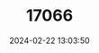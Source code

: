 ---
title: "17066"
category: "Rhynchocypris percnurus"
draft: false
date: 2024-02-22 13:03:50
languages:
  English: ["Lake Minnow", "Swamp Minnow"]
---